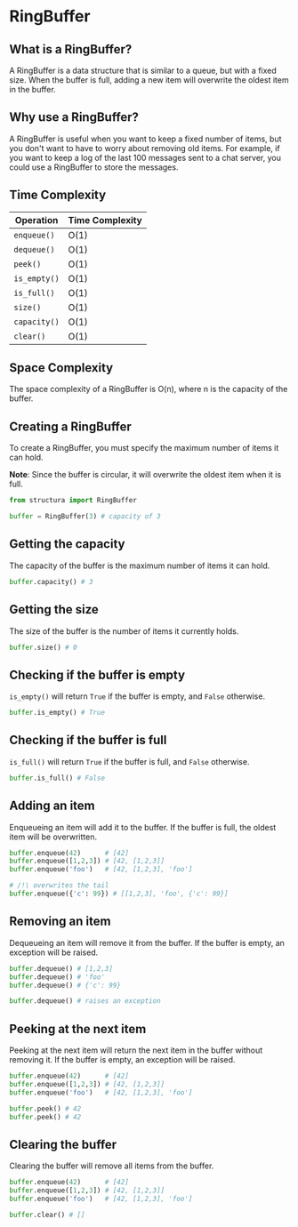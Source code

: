 # **RingBuffer**

## **What is a RingBuffer?**

A RingBuffer is a data structure that is similar to a queue, but with a fixed size. When the buffer is full, adding a new item will overwrite the oldest item in the buffer.

## **Why use a RingBuffer?**

A RingBuffer is useful when you want to keep a fixed number of items, but you don't want to have to worry about removing old items. For example, if you want to keep a log of the last 100 messages sent to a chat server, you could use a RingBuffer to store the messages.

## **Time Complexity**

| Operation    | Time Complexity |
| ------------ | --------------- |
| `enqueue()`  | O(1)            |
| `dequeue()`  | O(1)            |
| `peek()`     | O(1)            |
| `is_empty()` | O(1)            |
| `is_full()`  | O(1)            |
| `size()`     | O(1)            |
| `capacity()` | O(1)            |
| `clear()`    | O(1)            |

## **Space Complexity**

The space complexity of a RingBuffer is O(n), where n is the capacity of the buffer.

## **Creating a RingBuffer**

To create a RingBuffer, you must specify the maximum number of items it can hold.

**Note**: Since the buffer is circular, it will overwrite the oldest item when it is full.

```Python
from structura import RingBuffer

buffer = RingBuffer(3) # capacity of 3
```

## **Getting the capacity**

The capacity of the buffer is the maximum number of items it can hold.

```python
buffer.capacity() # 3
```

## **Getting the size**

The size of the buffer is the number of items it currently holds.

```python
buffer.size() # 0
```

## **Checking if the buffer is empty**

`is_empty()` will return `True` if the buffer is empty, and `False` otherwise.

```python
buffer.is_empty() # True
```

## **Checking if the buffer is full**

`is_full()` will return `True` if the buffer is full, and `False` otherwise.

```python
buffer.is_full() # False
```

## **Adding an item**

Enqueueing an item will add it to the buffer. If the buffer is full, the oldest item will be overwritten.

```python
buffer.enqueue(42)      # [42]
buffer.enqueue([1,2,3]) # [42, [1,2,3]]
buffer.enqueue('foo')   # [42, [1,2,3], 'foo']

# /!\ overwrites the tail
buffer.enqueue({'c': 99}) # [[1,2,3], 'foo', {'c': 99}]
```

## **Removing an item**

Dequeueing an item will remove it from the buffer. If the buffer is empty, an exception will be raised.

```python
buffer.dequeue() # [1,2,3]
buffer.dequeue() # 'foo'
buffer.dequeue() # {'c': 99}

buffer.dequeue() # raises an exception
```

## **Peeking at the next item**

Peeking at the next item will return the next item in the buffer without removing it. If the buffer is empty, an exception will be raised.

```python
buffer.enqueue(42)      # [42]
buffer.enqueue([1,2,3]) # [42, [1,2,3]]
buffer.enqueue('foo')   # [42, [1,2,3], 'foo']

buffer.peek() # 42
buffer.peek() # 42
```

## **Clearing the buffer**

Clearing the buffer will remove all items from the buffer.

```python
buffer.enqueue(42)      # [42]
buffer.enqueue([1,2,3]) # [42, [1,2,3]]
buffer.enqueue('foo')   # [42, [1,2,3], 'foo']

buffer.clear() # []
```
